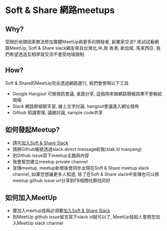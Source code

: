 # Soft & Share 網路meetups

## Why?

受限於地理因素無法參加實體MeetUp與更多的開發者, 創業家交流? 來試試看網路MeetUp, Soft & Share slack網友來自台灣北,中,南
香港, 新加坡, 馬來西亞. 我們希望透過互相學習交流不會受地域限制. 

## How?

Soft & Share的MeetUp完全透過網路進行, 我們會使用以下工具
- Google Hangout 可做視訊會議, 桌面分享, 這個用來做網路簡報效果不會輸給現場
- Slack 網路群組聊天室, 線上文字討論, hangout會議進入網址發佈
- Github 知識管理, 議題討論, sample code共享

## 如何發起Meetup? 

- 請先[加入Soft & Share Slack](https://softnshare.wordpress.com/slack/)
- 請將Github帳號透過slack direct message給我(slak id maoyang)
- 到Github issue寫下meetup主題與內容
- 我會幫您建立meetup private channel
- 宣傳meetup, meetup新增後會同步出現在Soft & Share meetup slack channel, 如果您想讓更多人知道, 除了在Soft & Share slack中宣傳也可以將meetup github issue url分享到FB相關社群找同好

## 如何加入MeetUp 
- 要加入meetup成員必須要[加入Soft & Share Slack](https://softnshare.wordpress.com/slack/)
- 到MeetUp github issue留言寫下slack id就可以了, MeetUp發起人會將您加入MeetUp slack channel
